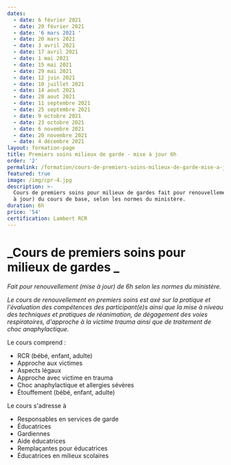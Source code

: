 ```yaml
---
dates:
  - date: 6 février 2021
  - date: 20 février 2021
  - date: '6 mars 2021 '
  - date: 20 mars 2021
  - date: 3 avril 2021
  - date: 17 avril 2021
  - date: 1 mai 2021
  - date: 15 mai 2021
  - date: 29 mai 2021
  - date: 12 juin 2021
  - date: 10 juillet 2021
  - date: 14 aout 2021
  - date: 28 aout 2021
  - date: 11 septembre 2021
  - date: 25 septembre 2021
  - date: 9 octobre 2021
  - date: 23 octobre 2021
  - date: 6 novembre 2021
  - date: 20 novembre 2021
  - date: 4 décembre 2021
layout: formation-page
title: Premiers soins milieux de garde - mise à jour 6h
order: '2'
permalink: /formation/cours-de-premiers-soins-milieux-de-garde-mise-a-jour
featured: true
image: /img/cpr-4.jpg
description: >-
  Cours de premiers soins pour milieux de gardes fait pour renouvellement (mise
  à jour) du cours de base, selon les normes du ministère.
duration: 6h
price: '54'
certification: Lambert RCR
---
```

# _Cours de premiers soins pour milieux de gardes _

_Fait pour renouvellement (mise à jour) de 6h selon les normes du ministère._

_Le cours de renouvellement en premiers soins est axé sur la pratique et l'évaluation des compétences des participant(e)s ainsi que la mise à niveau des techniques et pratiques de réanimation, de dégagement des voies respiratoires, d'approche à la victime trauma ainsi que de traitement de choc anaphylactique._

Le cours comprend :

* RCR  (bébé, enfant, adulte)
* Approche aux victimes
* Aspects légaux
* Approche avec victime en trauma
* Choc anaphylactique et allergies sévères
* Étouffement (bébé, enfant, adulte)

Le cours s'adresse à

* Responsables en services de garde
* Éducatrices
* Gardiennes
* Aide éducatrices
* Remplaçantes pour éducatrices
* Éducatrices en milieux scolaires
